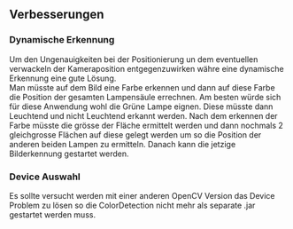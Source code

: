 ## Verbesserungen

### Dynamische Erkennung  
Um den Ungenauigkeiten bei der Positionierung un dem eventuellen verwackeln der Kameraposition entgegenzuwirken währe eine dynamische Erkennung eine gute Lösung.  
Man müsste auf dem Bild eine Farbe erkennen und dann auf diese Farbe die Position der gesamten Lampensäule errechnen. Am besten würde sich für diese Anwendung wohl die Grüne Lampe eignen. Diese müsste dann Leuchtend und nicht Leuchtend erkannt werden. Nach dem erkennen der Farbe müsste die grösse der Fläche ermittelt werden und dann nochmals 2 gleichgrosse Flächen auf diese gelegt werden um so die Position der anderen beiden Lampen zu ermitteln. Danach kann die jetzige Bilderkennung gestartet werden.

### Device Auswahl  
Es sollte versucht werden mit einer anderen OpenCV Version das Device Problem zu lösen so die ColorDetection nicht mehr als separate .jar gestartet werden muss.


